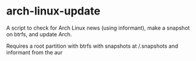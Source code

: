 # arch-linux-update
A script to check for Arch Linux news (using informant), make a snapshot on btrfs, and update Arch.

Requires a root partition with btrfs with snapshots at /.snapshots and informant from the aur


